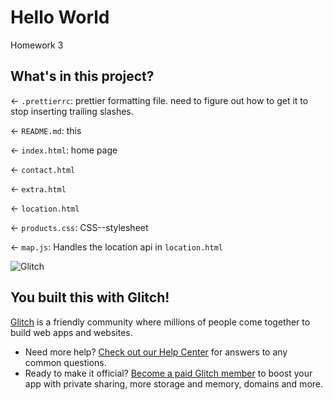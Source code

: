 # Hello World

Homework 3

## What's in this project?

← `.prettierrc`: prettier formatting file. need to figure out how to get it to stop inserting trailing slashes.

← `README.md`: this

← `index.html`: home page

← `contact.html`

← `extra.html`

← `location.html`

← `products.css`: CSS--stylesheet

← `map.js`: Handles the location api in `location.html`

![Glitch](https://cdn.glitch.com/a9975ea6-8949-4bab-addb-8a95021dc2da%2FLogo_Color.svg?v=1602781328576)

## You built this with Glitch!

[Glitch](https://glitch.com) is a friendly community where millions of people come together to build web apps and websites.

- Need more help? [Check out our Help Center](https://help.glitch.com/) for answers to any common questions.
- Ready to make it official? [Become a paid Glitch member](https://glitch.com/pricing) to boost your app with private sharing, more storage and memory, domains and more.
